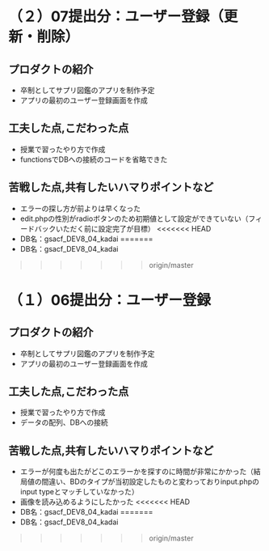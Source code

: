 # （２）07提出分：ユーザー登録（更新・削除）
## プロダクトの紹介
- 卒制としてサプリ図鑑のアプリを制作予定
- アプリの最初のユーザー登録画面を作成
## 工夫した点,こだわった点
- 授業で習ったやり方で作成
- functionsでDBへの接続のコードを省略できた
## 苦戦した点,共有したいハマりポイントなど
- エラーの探し方が前よりは早くなった
- edit.phpの性別がradioボタンのため初期値として設定ができていない（フィードバックいただく前に設定完了が目標）
<<<<<<< HEAD
- DB名：gsacf_DEV8_04_kadai
=======
- DB名：gsacf_DEV8_04_kadai
>>>>>>> origin/master


# （１）06提出分：ユーザー登録
## プロダクトの紹介
- 卒制としてサプリ図鑑のアプリを制作予定
- アプリの最初のユーザー登録画面を作成
## 工夫した点,こだわった点
- 授業で習ったやり方で作成
- データの配列、DBへの接続
## 苦戦した点,共有したいハマりポイントなど
- エラーが何度も出たがどこのエラーかを探すのに時間が非常にかかった（結局値の間違い、BDのタイプが当初設定したものと変わっておりinput.phpのinput typeとマッチしていなかった）
- 画像を読み込めるようにしたかった
<<<<<<< HEAD
- DB名：gsacf_DEV8_04_kadai
=======
- DB名：gsacf_DEV8_04_kadai
>>>>>>> origin/master
